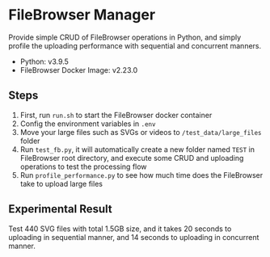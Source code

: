 # FileBrowser Manager

Provide simple CRUD of FileBrowser operations in Python, and simply profile the uploading performance with sequential and concurrent manners.

- Python: v3.9.5
- FileBrowser Docker Image: v2.23.0

## Steps

1. First, run `run.sh` to start the FileBrowser docker container
2. Config the environment variables in `.env`
3. Move your large files such as SVGs or videos to `/test_data/large_files` folder
4. Run `test_fb.py`, it will automatically create a new folder named `TEST` in FileBrowser root directory, and execute some CRUD and uploading operations to test the processing flow
5. Run `profile_performance.py` to see how much time does the FileBrowser take to upload large files

## Experimental Result

Test 440 SVG files with total 1.5GB size, and it takes 20 seconds to uploading in sequential manner, and 14 seconds to uploading in concurrent manner.